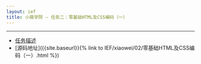 ```yaml
---
layout: ief
title: 小薇学院 — 任务二：零基础HTML及CSS编码（一）
---
```


-----
* [任务描述](http://ife.baidu.com/course/detail/id/92)
* [源码地址]({{site.baseurl}}{% link to IEF/xiaowei/02/零基础HTML及CSS编码（一）.html %}) 
